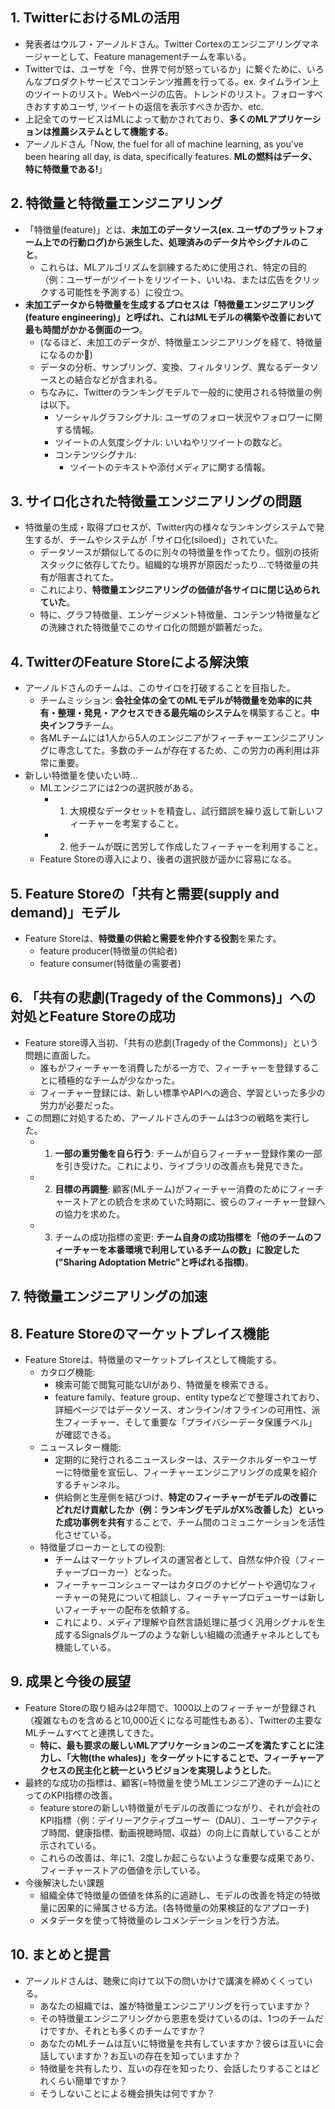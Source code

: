 
## 1. TwitterにおけるMLの活用

- 発表者はウルフ・アーノルドさん。Twitter Cortexのエンジニアリングマネージャーとして、Feature managementチームを率いる。
- Twitterでは、ユーザを「今、世界で何が怒っているか」に繋ぐために、いろんなプロダクトサービスでコンテンツ推薦を行ってる。ex. タイムライン上のツイートのリスト。Webページの広告。トレンドのリスト。フォローすべきおすすめユーザ, ツイートの返信を表示すべきか否か、etc.
- 上記全てのサービスはMLによって動かされており、**多くのMLアプリケーションは推薦システムとして機能する**。
- アーノルドさん「Now, the fuel for all of machine learning, as you've been hearing all day, is data, specifically features. **MLの燃料はデータ、特に特徴量である!**」

## 2. 特徴量と特徴量エンジニアリング

- 「特徴量(feature)」とは、**未加工のデータソース(ex. ユーザのプラットフォーム上での行動ログ)から派生した、処理済みのデータ片やシグナルのこと**。
  - これらは、MLアルゴリズムを訓練するために使用され、特定の目的（例：ユーザーがツイートをリツイート、いいね、または広告をクリックする可能性を予測する）に役立つ。
- **未加工データから特徴量を生成するプロセスは「特徴量エンジニアリング(feature engineering)」**と呼ばれ、これは**MLモデルの構築や改善において最も時間がかかる側面の一つ**。
  - (なるほど、未加工のデータが、特徴量エンジニアリングを経て、特徴量になるのか:thinking:)
  - データの分析、サンプリング、変換、フィルタリング、異なるデータソースとの結合などが含まれる。
  - ちなみに、Twitterのランキングモデルで一般的に使用される特徴量の例は以下。
    - ソーシャルグラフシグナル: ユーザのフォロー状況やフォロワーに関する情報。
    - ツイートの人気度シグナル: いいねやリツイートの数など。
    - コンテンツシグナル:
      - ツイートのテキストや添付メディアに関する情報。

## 3. サイロ化された特徴量エンジニアリングの問題

- 特徴量の生成・取得プロセスが、Twitter内の様々なランキングシステムで発生するが、チームやシステムが「サイロ化(siloed)」されていた。
  - データソースが類似してるのに別々の特徴量を作ってたり。個別の技術スタックに依存してたり。組織的な境界が原因だったり...で特徴量の共有が阻害されてた。
  - これにより、**特徴量エンジニアリングの価値が各サイロに閉じ込められていた**。
  - 特に、グラフ特徴量、エンゲージメント特徴量、コンテンツ特徴量などの洗練された特徴量でこのサイロ化の問題が顕著だった。

## 4. TwitterのFeature Storeによる解決策

- アーノルドさんのチームは、このサイロを打破することを目指した。
  - チームミッション: **会社全体の全てのMLモデルが特徴量を効率的に共有・整理・発見・アクセスできる最先端のシステム**を構築すること。**中央インフラ**チーム。
  - 各MLチームには1人から5人のエンジニアがフィーチャーエンジニアリングに専念してた。多数のチームが存在するため、この労力の再利用は非常に重要。
- 新しい特徴量を使いたい時...
  - MLエンジニアには2つの選択肢がある。
    - 1. 大規模なデータセットを精査し、試行錯誤を繰り返して新しいフィーチャーを考案すること。
    - 2. 他チームが既に苦労して作成したフィーチャーを利用すること。
  - Feature Storeの導入により、後者の選択肢が遥かに容易になる。

## 5. Feature Storeの「共有と需要(supply and demand)」モデル

- Feature Storeは、**特徴量の供給と需要を仲介する役割**を果たす。
  - feature producer(特徴量の供給者)
  - feature consumer(特徴量の需要者)

## 6. 「共有の悲劇(Tragedy of the Commons)」への対処とFeature Storeの成功

- Feature store導入当初、「共有の悲劇(Tragedy of the Commons)」という問題に直面した。
  - 誰もがフィーチャーを消費したがる一方で、フィーチャーを登録することに積極的なチームが少なかった。
  - フィーチャー登録には、新しい標準やAPIへの適合、学習といった多少の労力が必要だった。
- この問題に対処するため、アーノルドさんのチームは3つの戦略を実行した。
  - 1. **一部の重労働を自ら行う**: チームが自らフィーチャー登録作業の一部を引き受けた。これにより、ライブラリの改善点も発見できた。
  - 2. **目標の再調整**: 顧客(MLチーム)がフィーチャー消費のためにフィーチャーストアとの統合を求めていた時期に、彼らのフィーチャー登録への協力を求めた。
  - 3. チームの成功指標の変更: **チーム自身の成功指標を「他のチームのフィーチャーを本番環境で利用しているチームの数」に設定した("Sharing Adoptation Metric"と呼ばれる指標)**。


## 7. 特徴量エンジニアリングの加速

## 8. Feature Storeのマーケットプレイス機能

- Feature Storeは、特徴量のマーケットプレイスとして機能する。
  - カタログ機能:
    - 検索可能で閲覧可能なUIがあり、特徴量を検索できる。
    - feature family、feature group、entity typeなどで整理されており、詳細ページではデータソース、オンライン/オフラインの可用性、派生フィーチャー、そして重要な「プライバシーデータ保護ラベル」が確認できる。
  - ニュースレター機能:
    - 定期的に発行されるニュースレターは、ステークホルダーやユーザーに特徴量を宣伝し、フィーチャーエンジニアリングの成果を紹介するチャンネル。
    - 供給側と生産側を結びつけ、**特定のフィーチャーがモデルの改善にどれだけ貢献したか（例：ランキングモデルがX%改善した）といった成功事例を共有**することで、チーム間のコミュニケーションを活性化させている。
  - 特徴量ブローカーとしての役割:
    - チームはマーケットプレイスの運営者として、自然な仲介役（フィーチャーブローカー）となった。
    - フィーチャーコンシューマーはカタログのナビゲートや適切なフィーチャーの発見について相談し、フィーチャープロデューサーは新しいフィーチャーの配布を依頼する。
    - これにより、メディア理解や自然言語処理に基づく汎用シグナルを生成するSignalsグループのような新しい組織の流通チャネルとしても機能している。

## 9. 成果と今後の展望

- Feature Storeの取り組みは2年間で、1000以上のフィーチャーが登録され（複雑なものを含めると10,000近くになる可能性もある）、Twitterの主要なMLチームすべてと連携してきた。
  - **特に、最も要求の厳しいMLアプリケーションのニーズを満たすことに注力し、「大物(the whales)」をターゲットにすることで、フィーチャーアクセスの民主化と統一というビジョンを実現しようとした**。
- 最終的な成功の指標は、顧客(=特徴量を使うMLエンジニア達のチーム)にとってのKPI指標の改善。
  - feature storeの新しい特徴量がモデルの改善につながり、それが会社のKPI指標（例：デイリーアクティブユーザー（DAU）、ユーザーアクティブ時間、健康指標、動画視聴時間、収益）の向上に貢献していることが示されている。
  - これらの改善は、年に1、2度しか起こらないような重要な成果であり、フィーチャーストアの価値を示している。
- 今後解決したい課題
  - 組織全体で特徴量の価値を体系的に追跡し、モデルの改善を特定の特徴量に因果的に帰属させる方法。(各特徴量の効果検証的なアプローチ)
  - メタデータを使って特徴量のレコメンデーションを行う方法。

## 10. まとめと提言

- アーノルドさんは、聴衆に向けて以下の問いかけで講演を締めくくっている。
  - あなたの組織では、誰が特徴量エンジニアリングを行っていますか？
  - その特徴量エンジニアリングから恩恵を受けているのは、1つのチームだけですか、それとも多くのチームですか？
  - あなたのMLチームは互いに特徴量を共有していますか？彼らは互いに会話していますか？お互いの存在を知っていますか？
  - 特徴量を共有したり、互いの存在を知ったり、会話したりすることはどれくらい簡単ですか？
  - そうしないことによる機会損失は何ですか？
